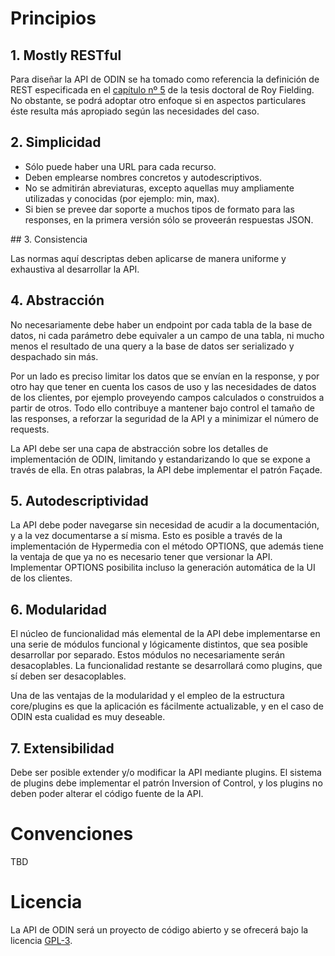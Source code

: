 # Principios

## 1.  Mostly RESTful

Para diseñar la API de ODIN se ha tomado como referencia la definición de REST especificada en el [capítulo nº 5](https://www.ics.uci.edu/~fielding/pubs/dissertation/rest_arch_style.htm) de la tesis doctoral de Roy Fielding. No obstante, se podrá adoptar otro enfoque si en aspectos particulares éste resulta más apropiado según las necesidades del caso.

## 2. Simplicidad

- Sólo puede haber una URL para cada recurso.
- Deben emplearse nombres concretos y autodescriptivos.
- No se admitirán abreviaturas, excepto aquellas muy ampliamente utilizadas y conocidas (por ejemplo: min, max).
- Si bien se prevee dar soporte a muchos tipos de formato para las responses, en la primera versión sólo se proveerán respuestas JSON.

## 3. Consistencia

Las normas aquí descriptas deben aplicarse de manera uniforme y exhaustiva al desarrollar la API.

## 4. Abstracción

No necesariamente debe haber un endpoint por cada tabla de la base de datos, ni cada parámetro debe equivaler a un campo de una tabla, ni mucho menos el resultado de una query a la base de datos ser serializado y despachado sin más.

Por un lado es preciso limitar los datos que se envían en la response, y por otro hay que tener en cuenta los casos de uso y las necesidades de datos de los clientes, por ejemplo proveyendo campos calculados o construidos a partir de otros. Todo ello contribuye a mantener bajo control el tamaño de las responses, a reforzar la seguridad de la API y a minimizar el número de requests.

La API debe ser una capa de abstracción sobre los detalles de implementación de ODIN, limitando y estandarizando lo que se expone a través de ella. En otras palabras, la API debe implementar el patrón Façade.

## 5. Autodescriptividad

La API debe poder navegarse sin necesidad de acudir a la documentación, y a la vez documentarse a sí misma. Esto es posible a través de la implementación de Hypermedia con el método OPTIONS, que además tiene la ventaja de que ya no es necesario tener que versionar la API. Implementar OPTIONS posibilita incluso la generación automática de la UI de los clientes.

## 6. Modularidad

El núcleo de funcionalidad más elemental de la API debe implementarse en una serie de módulos funcional y lógicamente distintos, que sea posible desarrollar por separado. Estos módulos no necesariamente serán desacoplables. La funcionalidad restante se desarrollará como plugins, que sí deben ser desacoplables.

Una de las ventajas de la modularidad y el empleo de la estructura core/plugins es que la aplicación es fácilmente actualizable, y en el caso de ODIN esta cualidad es muy deseable.

## 7. Extensibilidad

Debe ser posible extender y/o modificar la API mediante plugins. El sistema de plugins debe implementar el patrón Inversion of Control, y los plugins no deben poder alterar el código fuente de la API.

# Convenciones

TBD

# Licencia

La API de ODIN será un proyecto de código abierto y se ofrecerá bajo la licencia [GPL-3](https://opensource.org/licenses/GPL-3.0).
